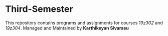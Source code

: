 # Third-Semester 
This repository contains programs and assignments for courses _19z302_ and _19z304_.
Managed and Maintained by **Karthikeyan Sivarasu** 